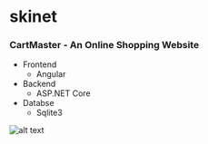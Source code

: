 # skinet

### CartMaster - An Online Shopping Website

- Frontend
  - Angular
- Backend
  - ASP.NET Core
- Databse
  - Sqlite3

![alt text](https://github.com/Chaitanya-NK/CartMasterHLD/blob/main/SchematicDiagram.png)
